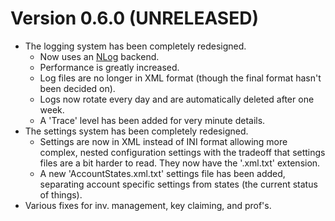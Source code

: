 Version 0.6.0 (UNRELEASED)
===========================

* The logging system has been completely redesigned.
  * Now uses an [NLog](http://nlog-project.org/) backend.
  * Performance is greatly increased.
  * Log files are no longer in XML format (though the final format hasn't been 
    decided on).
  * Logs now rotate every day and are automatically deleted after one week.
  * A 'Trace' level has been added for very minute details.
* The settings system has been completely redesigned.
  * Settings are now in XML instead of INI format allowing more complex, nested
    configuration settings with the tradeoff that settings files are a bit 
	harder to read. They now have the '.xml.txt' extension.
  * A new 'AccountStates.xml.txt' settings file has been added, separating
    account specific settings from states (the current status of things).
* Various fixes for inv. management, key claiming, and prof's.